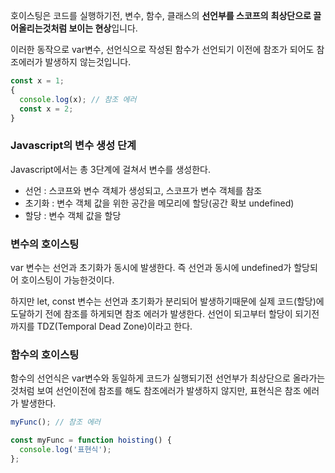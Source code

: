 호이스팅은 코드를 실행하기전, 변수, 함수, 클래스의 **선언부를 스코프의** **최상단으로 끌어올리는것처럼 보이는 현상**입니다.

이러한 동작으로 var변수, 선언식으로 작성된 함수가 선언되기 이전에 참조가 되어도 참조에러가 발생하지 않는것입니다.

```jsx
const x = 1;
{
  console.log(x); // 참조 에러
  const x = 2;
}
```

### Javascript의 변수 생성 단계

Javascript에서는 총 3단계에 걸쳐서 변수를 생성한다.

- 선언 : 스코프와 변수 객체가 생성되고, 스코프가 변수 객체를 참조
- 초기화 : 변수 객체 값을 위한 공간을 메모리에 할당(공간 확보 undefined)
- 할당 : 변수 객체 값을 할당

### 변수의 호이스팅

var 변수는 선언과 초기화가 동시에 발생한다. 즉 선언과 동시에 undefined가 할당되어 호이스팅이 가능한것이다.

하지만 let, const 변수는 선언과 초기화가 분리되어 발생하기때문에 실제 코드(할당)에 도달하기 전에 참조를 하게되면 참조 에러가 발생한다. 선언이 되고부터 할당이 되기전까지를 TDZ(Temporal Dead Zone)이라고 한다.

### 함수의 호이스팅

함수의 선언식은 var변수와 동일하게 코드가 실행되기전 선언부가 최상단으로 올라가는것처럼 보여 선언이전에 참조를 해도 참조에러가 발생하지 않지만, 표현식은 참조 에러가 발생한다.

```jsx
myFunc(); // 참조 에러

const myFunc = function hoisting() {
  console.log('표현식');
};
```
